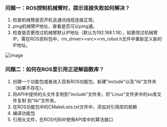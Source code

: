 ### 问题一：ROS控制机械臂时，提示连接失败如何解决？

1. 检查机械臂是否开机且通讯线缆连接正常。
2. ping机械臂IP地址，查看是否可以ping通。
3. 检查是否更改过机械臂默认IP地址（默认为192.168.1.18），如更改过机械臂IP，需在ROS资料包中，rm\_driver>>src>>rm\_robot.h文件中重新定义新的IP地址。

![image](https://alidocs.oss-cn-zhangjiakou.aliyuncs.com/res/1X3lE6mD6wz6nJbv/img/2c935fea-e451-462c-b036-807b26c6dc0e.png)

### 问题二：如何在ROS里引用正逆解函数库？

1. 创建一个功能包或者进入现有ROS功能包，新建"include"以及"lib"文件夹（如果不存在）。
2. 将API中提供的头文件复制到"include"文件夹，将"Linux"文件夹中的so库文件复制 到"lib"文件夹。
3. 在ROS功能包中的CMakeLists.txt文件中，添加对引用库的依赖
4. 编译功能包
5. 引用头文件，在ROS代码中使用API库中的算法接口